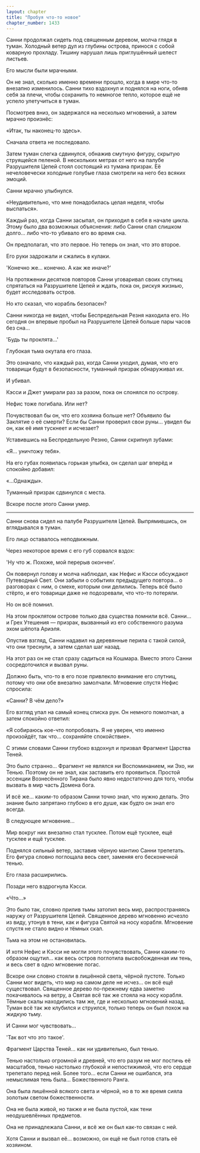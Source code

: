 ```yaml
---
layout: chapter
title: "Пробуя что-то новое"
chapter_number: 1433
---
```




Санни продолжал сидеть под священным деревом, молча глядя в туман. Холодный ветер дул из глубины острова, принося с собой коварную прохладу. Тишину нарушал лишь приглушённый шелест листьев.

Его мысли были мрачными.

Он не знал, сколько именно времени прошло, когда в мире что-то внезапно изменилось. Санни тихо вздохнул и поднялся на ноги, обняв себя за плечи, чтобы сохранить то немногое тепло, которое ещё не успело улетучиться в туман.

Посмотрев вниз, он задержался на несколько мгновений, а затем мрачно произнёс:

«Итак, ты наконец-то здесь».

Сначала ответа не последовало.

Затем туман слегка сдвинулся, обнажив смутную фигуру, скрытую струящейся пеленой. В нескольких метрах от него на палубе Разрушителя Цепей стоял состоящий из тумана призрак. Её нечеловечески холодные голубые глаза смотрели на него без всяких эмоций.

Санни мрачно улыбнулся.

«Неудивительно, что мне понадобилась целая неделя, чтобы выспаться».

Каждый раз, когда Санни засыпал, он приходил в себя в начале цикла. Этому было два возможных объяснения: либо Санни спал слишком долго... либо что-то убивало его во время сна.

Он предполагал, что это первое. Но теперь он знал, что это второе.

Его руки задрожали и сжались в кулаки.

'Конечно же... конечно. А как же иначе?'

На протяжении десятков повторов Санни уговаривал своих спутниц спрятаться на Разрушителе Цепей и ждать, пока он, рискуя жизнью, будет исследовать остров.

Но кто сказал, что корабль безопасен?

Санни никогда не видел, чтобы Беспредельная Резня находила его. Но сегодня он впервые пробыл на Разрушителе Цепей больше пары часов без сна...

'Будь ты проклята...'

Глубокая тьма окутала его глаза.

Это означало, что каждый раз, когда Санни уходил, думая, что его товарищи будут в безопасности, туманный призрак обнаруживал их.

И убивал.

Кэсси и Джет умирали раз за разом, пока он слонялся по острову.

Нефис тоже погибала. Или нет?

Почувствовал бы он, что его хозяина больше нет? Объявило бы Заклятие о её смерти? Если бы Санни проверил свои руны... увидел бы он, как её имя тускнеет и исчезает?

Уставившись на Беспредельную Резню, Санни скрипнул зубами:

«Я... уничтожу тебя».

На его губах появилась горькая улыбка, он сделал шаг вперёд и спокойно добавил:

«...Однажды».

Туманный призрак сдвинулся с места.

Вскоре после этого Санни умер.

***

Санни снова сидел на палубе Разрушителя Цепей. Выпрямившись, он вглядывался в туман.

Его лицо оставалось неподвижным.

Через некоторое время с его губ сорвался вздох:

'Ну что ж. Похоже, мой перерыв окончен'.

Он повернул голову и молча наблюдал, как Нефис и Кэсси обсуждают Путеводный Свет. Они забыли о событиях предыдущего повтора... о разговорах с ним, о смехе, которым они делились. Теперь всё было стёрто, и его товарищи даже не подозревали, что что-то потеряли.

Но он всё помнил.

На этом проклятом острове только два существа помнили всё. Санни... и Грех Утешения — призрак, вызванный из его собственного разума эхом шёпота Ариэля.

Опустив взгляд, Санни надавил на деревянные перила с такой силой, что они треснули, а затем сделал шаг назад.

На этот раз он не стал сразу садиться на Кошмара. Вместо этого Санни сосредоточился и вызвал руны.

Должно быть, что-то в его позе привлекло внимание его спутниц, потому что они обе внезапно замолчали. Мгновение спустя Нефис спросила:

«Санни? В чём дело?»

Его взгляд упал на самый конец списка рун. Он немного помолчал, а затем спокойно ответил:

«Я собираюсь кое-что попробовать. Я не уверен, что именно произойдёт, так что... сохраняйте спокойствие».

С этими словами Санни глубоко вздохнул и призвал Фрагмент Царства Теней.

Это было странно... Фрагмент не являлся ни Воспоминанием, ни Эхо, ни Тенью. Поэтому он не знал, как заставить его проявиться. Простой эссенции Вознесённого Тирана было явно недостаточно для того, чтобы вызвать в мир часть Домена бога.

И всё же... каким-то образом Санни точно знал, что нужно делать. Это знание было запрятано глубоко в его душе, как будто он знал его всегда.

В следующее мгновение...

Мир вокруг них внезапно стал тусклее. Потом ещё тусклее, ещё тусклее и ещё тусклее.

Поднялся сильный ветер, заставив чёрную мантию Санни трепетать. Его фигура словно поглощала весь свет, заменяя его бесконечной тенью.

Его глаза расширились.

Позади него вздрогнула Кэсси.

«Что...»

Это было так, словно прилив тьмы затопил весь мир, распространяясь наружу от Разрушителя Цепей. Священное дерево мгновенно исчезло из виду, утонув в тени, как и фигура Святой на носу корабля. Мгновение спустя не стало видно и тёмных скал.

Тьма на этом не остановилась.

И хотя Нефис и Кэсси не могли этого почувствовать, Санни каким-то образом ощутил... как весь остров поглотила высвобожденная им тень, и весь свет в одно мгновение погас.

Вскоре они словно стояли в лишённой света, чёрной пустоте. Только Санни мог видеть, что мир на самом деле не исчез... он всё ещё существовал. Священное дерево по-прежнему едва заметно покачивалось на ветру, а Святая всё так же стояла на носу корабля. Тёмные скалы находились там же, где и несколько мгновений назад. Туман всё так же клубился и струился, только теперь он был похож на жидкую тьму.

И Санни мог чувствовать...

'Так вот что это такое'.

Фрагмент Царства Теней... как ни удивительно, был тенью.

Тенью настолько огромной и древней, что его разум не мог постичь её масштабов, тенью настолько глубокой и непостижимой, что его сердце трепетало перед ней. Более того... если Санни не ошибался, эта немыслимая тень была... Божественного Ранга.

Она была лишённой всякого света и чёрной, но в то же время сияла золотым светом божественности.

Она не была живой, но также и не была пустой, как тени неодушевлённых предметов.

Она не принадлежала Санни, и всё же он был как-то связан с ней.

Хотя Санни и вызвал её... возможно, он ещё не был готов стать её хозяином.

